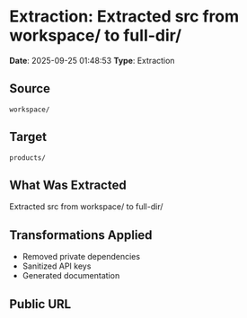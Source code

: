 # Extraction: Extracted src from workspace/ to full-dir/

**Date**: 2025-09-25 01:48:53
**Type**: Extraction

## Source
`workspace/`

## Target
`products/`

## What Was Extracted
Extracted src from workspace/ to full-dir/

## Transformations Applied
- Removed private dependencies
- Sanitized API keys
- Generated documentation

## Public URL

